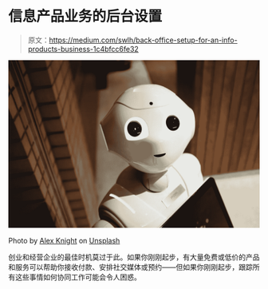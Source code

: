 # 信息产品业务的后台设置

> 原文：<https://medium.com/swlh/back-office-setup-for-an-info-products-business-1c4bfcc6fe32>

![](img/e2654fafa98ee9000ec6371ed501a19b.png)

Photo by [Alex Knight](https://unsplash.com/photos/2EJCSULRwC8?utm_source=unsplash&utm_medium=referral&utm_content=creditCopyText) on [Unsplash](https://unsplash.com/search/photos/automation?utm_source=unsplash&utm_medium=referral&utm_content=creditCopyText)

创业和经营企业的最佳时机莫过于此。如果你刚刚起步，有大量免费或低价的产品和服务可以帮助你接收付款、安排社交媒体或预约——但如果你刚刚起步，跟踪所有这些事情如何协同工作可能会令人困惑。